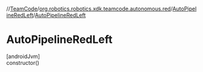 //[TeamCode](../../../index.md)/[org.robotics.robotics.xdk.teamcode.autonomous.red](../index.md)/[AutoPipelineRedLeft](index.md)/[AutoPipelineRedLeft](-auto-pipeline-red-left.md)

# AutoPipelineRedLeft

[androidJvm]\
constructor()

